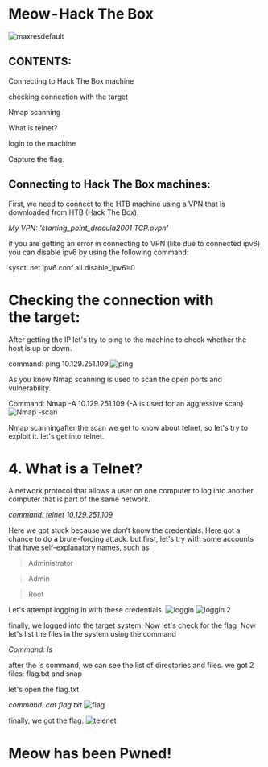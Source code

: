 # Meow - Hack The Box
![maxresdefault](https://user-images.githubusercontent.com/104053455/190591761-4e6b7b47-c134-4966-8f4a-4e440fe87a8a.jpg)

## CONTENTS:
Connecting to Hack The Box machine

checking connection with the target

Nmap scanning

What is telnet?

login to the machine

Capture the flag.

## Connecting to Hack The Box machines:
First, we need to connect to the HTB machine using a VPN that is downloaded from HTB (Hack The Box).

*My VPN: 'starting_point_dracula2001 TCP.ovpn'*

if you are getting an error in connecting to VPN (like due to connected ipv6) you can disable ipv6 by using the following command:

sysctl net.ipv6.conf.all.disable_ipv6=0

# Checking the connection with the target:

After getting the IP let's try to ping to the machine to check whether the host is up or down.

command: ping 10.129.251.109
![ping](https://user-images.githubusercontent.com/104053455/190592799-76cb5def-ef6f-46eb-9c32-b81b3b1b40d1.png)

As you know Nmap scanning is used to scan the open ports and vulnerability.

Command: Nmap -A 10.129.251.109 {-A is used for an aggressive scan}
![Nmap -scan](https://user-images.githubusercontent.com/104053455/190593099-fd4d5fb9-df4e-417b-a98e-c1ee7b614c62.png)

Nmap scanningafter the scan we get to know about telnet, so let's try to exploit it. let's get into telnet.

# 4. What is a Telnet?
A network protocol that allows a user on one computer to log into another computer that is part of the same network.

*command: telnet 10.129.251.109*

Here we got stuck because we don't know the credentials. Here got a chance to do a brute-forcing attack. but first, let's try with some accounts that have self-explanatory names, such as 

>Administrator

>Admin

>Root

Let's attempt logging in with these credentials.
![loggin](https://user-images.githubusercontent.com/104053455/190593316-01d9fe10-7438-4f8e-bb80-eca89f3aa54c.png)
![loggin 2](https://user-images.githubusercontent.com/104053455/190593497-3788ca2c-212b-4f6c-8f34-057d7ea8bec1.png)


finally, we logged into the target system. Now let's check for the flag 
Now let's list the files in the system using the command

*Command: ls*

after the ls command, we can see the list of directories and files.
we got 2 files: flag.txt and snap

let's open the flag.txt

*command: cat flag.txt*
![flag](https://user-images.githubusercontent.com/104053455/190594294-a72c9d39-8278-4c25-8f7e-5e5b3c0295d9.png)

finally, we got the flag.
![telenet](https://user-images.githubusercontent.com/104053455/190594552-2b833bd0-4188-493c-bdba-1478a5199a1e.png)

# Meow has been Pwned!
